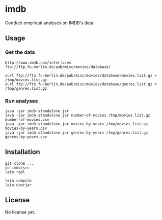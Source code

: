 # imdb

Conduct empirical analyses on IMDB's data.

## Usage

### Get the data

    http://www.imdb.com/interfaces
    ftp://ftp.fu-berlin.de/pub/misc/movies/database/

    curl ftp://ftp.fu-berlin.de/pub/misc/movies/database/movies.list.gz > /tmp/movies.list.gz
    curl ftp://ftp.fu-berlin.de/pub/misc/movies/database/genres.list.gz > /tmp/genres.list.gz

### Run analyses

    java -jar imdb-standalone.jar 
    java -jar imdb-standalone.jar number-of-movies /tmp/movies.list.gz number-of-movies.csv
    java -jar imdb-standalone.jar movies-by-years /tmp/movies.list.gz movies-by-years.csv
    java -jar imdb-standalone.jar genres-by-years /tmp/genres.list.gz genres-by-years.csv

## Installation

    git clone ...
    cd imdb/src
    lein repl

    lein compile
    lein uberjar

## License

No license yet.
